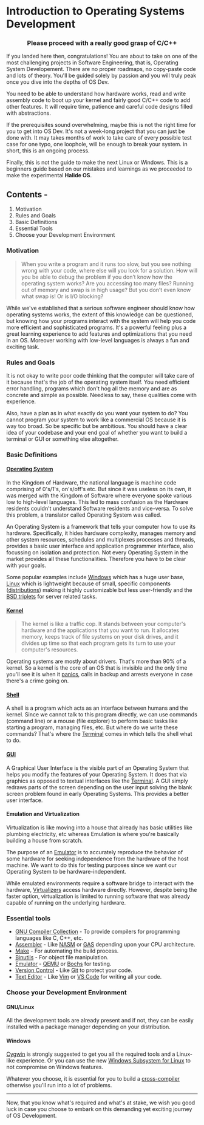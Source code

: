 # Introduction to Operating Systems Development

<center><h3>Please proceed with a <b>really good</b> grasp of C/C++</h3></center>

If you landed here then, congratulations! You are about to take on one of the most challenging projects in Software Engineering, that is, Operating System Developement. There are no proper roadmaps, no copy-paste code and lots of theory. You'll be guided solely by passion and you will truly peak once you dive into the depths of OS Dev.

You need to be able to understand how hardware works, read and write assembly code to boot up your kernel and fairly good C/C++ code to add other features. It will require time, patience and careful code designs filled with abstractions.

If the prerequisites sound overwhelming, maybe this is not the right time for you to get into OS Dev. It's not a week-long project that you can just be done with. It may takes months of work to take care of every possible test case for one typo, one loophole, will be enough to break your system. in short, this is an ongoing process.

Finally, this is not the guide to make the next Linux or Windows. This is a beginners guide based on our mistakes and learnings as we proceeded to make the experimental **Halide OS**.

## Contents -

1. Motivation
2. Rules and Goals
3. Basic Definitions
4. Essential Tools
5. Choose your Development Environment

### Motivation

> When you write a program and it runs too slow, but you see nothing wrong with your code, where else will you look for a solution. How will you be able to debug the problem if you don’t know how the operating system works? Are you accessing too many files? Running out of memory and swap is in high usage? But you don’t even know what swap is! Or is I/O blocking?

While we've established that a serious software engineer should know how operating systems works, the extent of this knowledge can be questioned, but knowing how your programs interact with the system will help you code more efficient and sophisticated programs. It's a powerful feeling plus a great learning experience to add features and optimizations that you need in an OS. Moreover working with low-level languages is always a fun and exciting task.

### Rules and Goals

It is not okay to write poor code thinking that the computer will take care of it because that's the job of the operating system itself. You need efficient error handling, programs which don't hog all the memory and are as concrete and simple as possible. Needless to say, these qualities come with experience.

Also, have a plan as in what exactly do you want your system to do? You cannot program your system to work like a commercial OS because it is way too broad. So be specific but be ambitious. You should have a clear idea of your codebase and your end goal of whether you want to build a terminal or GUI or something else altogether.

### Basic Definitions

#### [Operating System](https://en.wikipedia.org/wiki/Operating_system)

In the Kingdom of Hardware, the national language is machine code comprising of 0's/1's, on's/off's etc. But since it was useless on its own, it was merged with the Kingdom of Software where everyone spoke various low to high-level languages. This led to mass confusion as the Hardware residents couldn't understand Software residents and vice-versa. To solve this problem, a translator called Operating System was called.

An Operating System is a framework that tells your computer how to use its hardware. Specifically, it hides hardware complexity, manages memory and other system resources, schedules and multiplexes processes and threads, provides a basic user interface and application programmer interface, also focussing on isolation and protection. Not every Operating System in the market provides all these functionalities. Therefore you have to be clear with your goals.

Some popular examples include [Windows](https://en.wikipedia.org/wiki/Microsoft_Windows) which has a huge user base, [Linux](https://en.wikipedia.org/wiki/Linux) which is lightweight because of small, specific components ([distributions](https://en.wikipedia.org/wiki/List_of_Linux_distributions)) making it highly customizable but less user-friendly and the [BSD triplets](https://en.wikipedia.org/wiki/Berkeley_Software_Distribution) for server related tasks.

#### [Kernel](<https://en.wikipedia.org/wiki/Kernel_(operating_system)>)

> The kernel is like a traffic cop. It stands between your computer's hardware and the applications that you want to run. It allocates memory, keeps track of file systems on your disk drives, and it divides up time so that each program gets its turn to use your computer's resources.

Operating systems are mostly about drivers. That's more than 90% of a kernel. So a kernel is the core of an OS that is invisible and the only time you'll see it is when it [panics](https://en.wikipedia.org/wiki/Kernel_panic), calls in backup and arrests everyone in case there's a crime going on.

#### [Shell](<https://en.wikipedia.org/wiki/Shell_(computing)>)

A shell is a program which acts as an interface between humans and the kernel. Since we cannot talk to this program directly, we can use commands (command line) or a mouse (file explorer) to perform basic tasks like starting a program, managing files, etc. But where do we write these commands? That's where the [Terminal](https://en.wikipedia.org/wiki/Computer_terminal#:~:text=A%20computer%20terminal%20is%20an,a%20computer%20screen%20by%20decades.) comes in which tells the shell what to do.

#### [GUI](https://en.wikipedia.org/wiki/Graphical_user_interface)

A Graphical User Interface is the visible part of an Operating System that helps you modify the features of your Operating System. It does that via graphics as opposed to textual interfaces like the [Terminal](https://en.wikipedia.org/wiki/Computer_terminal#:~:text=A%20computer%20terminal%20is%20an,a%20computer%20screen%20by%20decades.). A GUI simply redraws parts of the screen depending on the user input solving the blank screen problem found in early Operating Systems. This provides a better user interface.

#### Emulation and Virtualization

Virtualization is like moving into a house that already has basic utilities like plumbing electricity, etc whereas Emulation is where you're basically building a house from scratch.

The purpose of an [Emulator](https://en.wikipedia.org/wiki/Emulator) is to accurately reproduce the behavior of some hardware for seeking independence from the hardware of the host machine. We want to do this for testing purposes since we want our Operating System to be hardware-independent.

While emulated environments require a software bridge to interact with the hardware, [Virtualizers](https://en.wikipedia.org/wiki/Virtualization) access hardware directly. However, despite being the faster option, virtualization is limited to running software that was already capable of running on the underlying hardware.

### Essential tools

- [GNU Compiler Collection](https://wiki.osdev.org/GCC) - To provide compilers for programming languages like C, C++, etc.
- [Assembler](https://en.wikipedia.org/wiki/Assembly_language#Assembler) - Like [NASM](https://www.nasm.us/) or [GAS](https://en.wikipedia.org/wiki/GNU_Assembler) depending upon your CPU architecture.
- [Make](https://wiki.osdev.org/Makefile) - For automating the build process.
- [Binutils](https://www.gnu.org/software/binutils/) - For object file manipulation.
- [Emulator](https://en.wikipedia.org/wiki/Emulator) - [QEMU](https://www.qemu.org/) or [Bochs](https://en.wikipedia.org/wiki/Bochs) for testing.
- [Version Control](https://en.wikipedia.org/wiki/Version_control) - Like [Git](https://en.wikipedia.org/wiki/Git) to protect your code.
- [Text Editor](https://wiki.osdev.org/List_of_editors) - Like [Vim](https://www.vim.org/) or [VS Code](https://code.visualstudio.com/) for writing all your code.

### Choose your Development Environment

#### GNU/Linux

All the development tools are already present and if not, they can be easily installed with a package manager depending on your distribution.

#### Windows

[Cygwin](https://wiki.osdev.org/Cygwin) is strongly suggested to get you all the required tools and a Linux-like experience. Or you can use the new [Windows Subsystem for Linux](https://en.wikipedia.org/wiki/Windows_Subsystem_for_Linux) to not compromise on Windows features.

Whatever you choose, it is essential for you to build a [cross-compiler](https://wiki.osdev.org/GCC_Cross-Compiler) otherwise you'll run into a lot of problems.

<hr />

Now, that you know what's required and what's at stake, we wish you good luck in case you choose to embark on this demanding yet exciting journey of OS Development.
